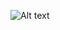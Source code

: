![Alt text](https://learn.microsoft.com/en-us/azure/architecture/reference-architectures/hybrid-networking/images/hub-spoke.png)